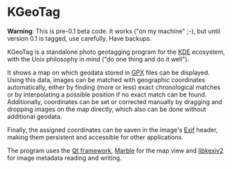 # KGeoTag

**Warning**: This is pre-0.1 beta code. It works ("on my machine" ;-), but until version 0.1 is tagged, use carefully. Have backups.

KGeoTag is a standalone photo geotagging program for the [KDE](https://kde.org/) ecosystem, with the Unix philosophy in mind ("do one thing and do it well").

It shows a map on which geodata stored in [GPX](https://en.wikipedia.org/wiki/GPS_Exchange_Format) files can be displayed. Using this data, images can be matched with geographic coordinates automatically, either by finding (more or less) exact chronological matches or by interpolating a possible position if no exact match can be found. Additionally, coordinates can be set or corrected manually by dragging and dropping images on the map directly, which also can be done without additional geodata.

Finally, the assigned coordinates can be saven in the image's [Exif](https://en.wikipedia.org/wiki/Exif) header, making them persistent and accessible for other applications.

The program uses the [Qt framework](https://www.qt.io/), [Marble](https://marble.kde.org/) for the map view and [libkexiv2](https://invent.kde.org/graphics/libkexiv2) for image metadata reading and writing.
